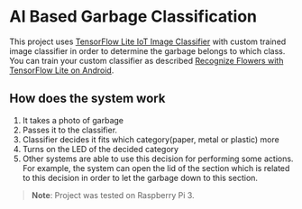 # AI Based Garbage Classification

This project uses [TensorFlow Lite IoT Image Classifier](https://github.com/androidthings/sample-tensorflow-imageclassifier) with custom trained image classifier in order to determine the garbage belongs to which class. You can train your custom classifier as described [Recognize Flowers with TensorFlow Lite on Android](https://codelabs.developers.google.com/codelabs/recognize-flowers-with-tensorflow-on-android/#0). 

## How does the system work

1. It takes a photo of garbage
2. Passes it to the classifier.
3. Classifier decides it fits which category(paper, metal or plastic) more
4. Turns on the LED of the decided category
5. Other systems are able to use this decision for performing some actions. For example, the system can open the lid of the section which is related to this decision in order to let the garbage down to this section.

> **Note**: Project was tested on Raspberry Pi 3.
